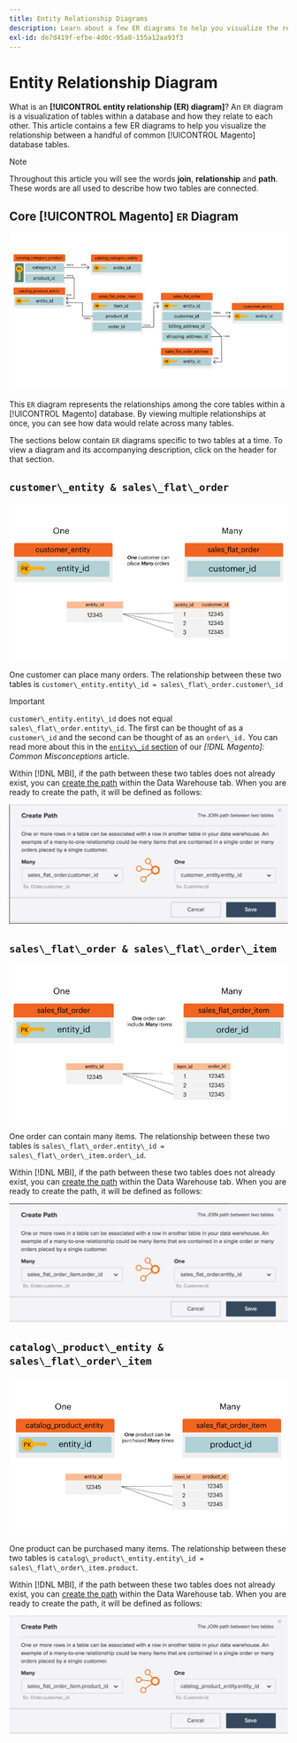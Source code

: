 ```yaml
---
title: Entity Relationship Diagrams
description: Learn about a few ER diagrams to help you visualize the relationship between a handful of common [!UICONTROL Magento] database tables.
exl-id: de7d419f-efbe-4d0c-95a8-155a12aa93f3
---
```

# Entity Relationship Diagram

What is an **[!UICONTROL entity relationship (ER) diagram]**? An `ER` diagram is a visualization of tables within a database and how they relate to each other. This article contains a few ER diagrams to help you visualize the relationship between a handful of common [!UICONTROL Magento] database tables.

>[!NOTE]
>
>Throughout this article you will see the words **join**, **relationship** and **path**. These words are all used to describe how two tables are connected.

## Core [!UICONTROL Magento] `ER` Diagram

![4_DB_Chart](../../assets/4_DB_Chart.png)

This `ER` diagram represents the relationships among the core tables within a [!UICONTROL Magento] database. By viewing multiple relationships at once, you can see how data would relate across many tables.

The sections below contain `ER` diagrams specific to two tables at a time. To view a diagram and its accompanying description, click on the header for that section.

## `customer\_entity & sales\_flat\_order`

![One Customer Many Orders](../../assets/2_OneCustomerManyOrders.png)

One customer can place many orders. The relationship between these two tables is `customer\_entity.entity\_id = sales\_flat\_order.customer\_id`

>[!IMPORTANT]
>
>`customer\_entity.entity\_id` does not equal `sales\_flat\_order.entity\_id`. The first can be thought of as a `customer\_id` and the second can be thought of as an `order\_id.` You can read more about this in the [`entity\_id` section](https://support.magento.com/hc/en-us/articles/360016729951) of our _[!DNL Magento]: Common Misconceptions_ article.

Within [!DNL MBI], if the path between these two tables does not already exist, you can [create the path](../data-warehouse-mgr/create-paths-calc-columns.md) within the Data Warehouse tab. When you are ready to create the path, it will be defined as follows:

![](../../assets/SFO___CE_path.png)

## `sales\_flat\_order & sales\_flat\_order\_item`

![1_OneOrderManyItems](../../assets/1_OneOrderManyItems.png)

One order can contain many items. The relationship between these two tables is `sales\_flat\_order.entity\_id = sales\_flat\_order\_item.order\_id`.

Within [!DNL MBI], if the path between these two tables does not already exist, you can [create the path](../data-warehouse-mgr/create-paths-calc-columns.md) within the Data Warehouse tab. When you are ready to create the path, it will be defined as follows:

![](../../assets/SFOI___SFO_path.png)

## `catalog\_product\_entity & sales\_flat\_order\_item`

![3_OneProductManyTimes](../../assets/3_OneProductManyTimes.png)

One product can be purchased many items. The relationship between these two tables is `catalog\_product\_entity.entity\_id = sales\_flat\_order\_item.product`.

Within [!DNL MBI], if the path between these two tables does not already exist, you can [create the path](../data-warehouse-mgr/create-paths-calc-columns.md) within the Data Warehouse tab. When you are ready to create the path, it will be defined as follows:

![](../../assets/SFOI___CPE_path.png)

